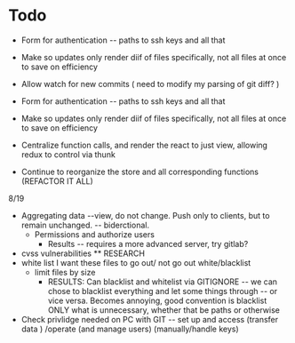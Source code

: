 # Todo
* Form for authentication -- paths to ssh keys and all that 

* Make so updates only render diif of files specifically, not all files at once to save on efficiency

* Allow watch for new commits ( need to modify my parsing of git diff? )

* Form for authentication -- paths to ssh keys and all that 
 
* Make so updates only render diif of files specifically, not all files at once to save on efficiency

* Centralize function calls, and render the react to just view, allowing redux to control via thunk

* Continue to reorganize the store and all corresponding functions (REFACTOR IT ALL)

8/19

* Aggregating data --view, do not change. Push only to clients, but to remain unchanged.  -- biderctional.
    * Permissions and authorize users
        * Results -- requires a more advanced server, try gitlab?
* cvss vulnerabilities ** RESEARCH
* white list I want these files to go out/ not go out white/blacklist 
    * limit files by size
        * RESULTS: Can blacklist and whitelist via GITIGNORE -- we can chose to blacklist everything and let some things through -- or vice versa. Becomes annoying, good convention is blacklist ONLY what is unnecessary, whether that be paths or otherwise
* Check privlidge needed on PC with GIT -- set up and access (transfer data ) /operate (and manage users) (manually/handle keys)

